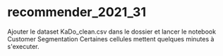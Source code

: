 # recommender_2021_31

Ajouter le dataset KaDo_clean.csv dans le dossier et lancer le notebook Customer Segmentation
Certaines cellules mettent quelques minutes à s'executer.
